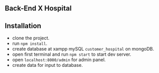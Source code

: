 ## Back-End X Hospital

## Installation

-   clone the project.
-   run `npm install`.
-   create database at xampp mySQL `customer_hospital` on mongoDB.
-   open first terminal and run `npm start` to start dev server.
-   open `localhost:8000/admin` for admin panel.
-   create data for input to database.